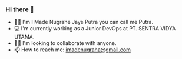 ### Hi there 👋

<!--
**imadenjp/imadenjp** is a ✨ _special_ ✨ repository because its `README.md` (this file) appears on your GitHub profile.

Here are some ideas to get you started:

- 🔭 I’m currently working on ...
- 🌱 I’m currently learning ...
- 👯 I’m looking to collaborate on ...
- 🤔 I’m looking for help with ...
- 💬 Ask me about ...
- 📫 How to reach me: ...
- 😄 Pronouns: ...
- ⚡ Fun fact: ...
-->

- 🧑‍💻 I'm I Made Nugrahe Jaye Putra you can call me Putra.
- 💻 I'm currently working as a Junior DevOps at PT. SENTRA VIDYA UTAMA.
- 🙇‍♂️ I'm looking to collaborate with anyone.
- 📫 How to reach me: imadenugraha@gmail.com
